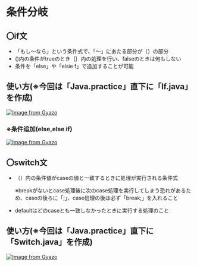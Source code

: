 # 条件分岐
## 〇if文
- 「もし～なら」という条件式で、「～」にあたる部分が（）の部分
- ()内の条件がtrueのとき｛｝内の処理を行い、falseのときは何もしない
- 条件を「else」や「elsie f」で追加することが可能

## 使い方(※今回は「Java.practice」直下に「If.java」を作成)
[![Image from Gyazo](https://i.gyazo.com/f4e7230182445b6000f24b7aca10ab9b.png)](https://gyazo.com/f4e7230182445b6000f24b7aca10ab9b)

### ※条件追加(else,else if)
[![Image from Gyazo](https://i.gyazo.com/2e34e7ff911da8470349263263394a0b.png)](https://gyazo.com/2e34e7ff911da8470349263263394a0b)

## 〇switch文
- （）内の条件値がcaseの値と一致するときに処理が実行される条件式

  ※breakがないとcase処理後に次のcase処理を実行してしまう恐れがあるため、caseの後ろに「;」、case処理の後は必ず「break;」を入れること

- defaultはどのcaseとも一致しなかったときに実行する処理のこと

## 使い方(※今回は「Java.practice」直下に「Switch.java」を作成)
[![Image from Gyazo](https://i.gyazo.com/17ea78971c03bcb272c9d40763103ba0.png)](https://gyazo.com/17ea78971c03bcb272c9d40763103ba0)
